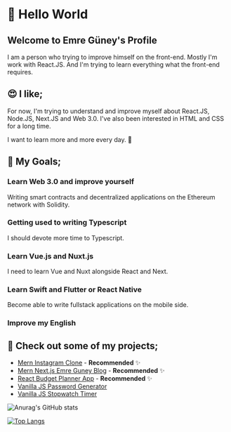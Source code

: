 # 👋 Hello World

## Welcome to Emre Güney's Profile

I am a person who trying to improve himself on the front-end. Mostly I'm work with React.JS. And I'm trying to learn everything what the front-end requires.

## 😍 I like;

For now, I'm trying to understand and improve myself about React.JS, Node.JS, Next.JS and Web 3.0. I've also been interested in HTML and CSS for a long time.

I want to learn more and more every day. 🤘

## :punch: My Goals;

### Learn Web 3.0 and improve yourself
Writing smart contracts and decentralized applications on the Ethereum network with Solidity.
### Getting used to writing Typescript
I should devote more time to Typescript.
### Learn Vue.js and Nuxt.js
I need to learn Vue and Nuxt alongside React and Next.
### Learn Swift and Flutter or React Native
Become able to write fullstack applications on the mobile side.
### Improve my English

## 🧐 Check out some of my projects;

- [Mern Instagram Clone](https://github.com/eeguney/mern-instagram-clone) - **Recommended** ✨
- [Mern Next.js Emre Guney Blog](https://github.com/eeguney/mern-next.js-emreguney-blog) - **Recommended** ✨
- [React Budget Planner App](https://github.com/eeguney/react-budget-planner-app) - **Recommended** ✨
- [Vanilla JS Password Generator](https://github.com/eeguney/vanilla-javascript-password-generator)
- [Vanilla JS Stopwatch Timer](https://github.com/eeguney/vanilla-js-stopwatch-timer)


![Anurag's GitHub stats](https://github-readme-stats.vercel.app/api?username=eeguney&show_icons=true&theme=synthwave&hide_border=true)

[![Top Langs](https://github-readme-stats.vercel.app/api/top-langs/?username=eeguney&layout=compact)](https://github.com/anuraghazra/github-readme-stats)

